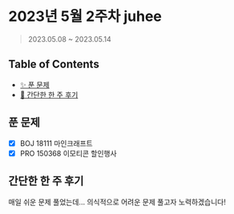 # 2023년 5월 2주차 juhee

> 2023.05.08 ~ 2023.05.14

## Table of Contents

- [✨ 푼 문제](#푼-문제)
- [🤔 간단한 한 주 후기](#간단한-한-주-후기)

## 푼 문제

<!-- 📕 백준 : BOJ 문제번호/문제제목 e.g. BOJ 2577/숫자의 개수 -->
<!-- 📗 프로그래머스 : PRO 문제번호/문제제목 e.g. PRO 120812/최빈값 구하기 -->
<!-- 백준허브를 사용하시면 프로그래머스의 문제번호도 확인하실 수 있습니다 -->

- [x] BOJ 18111 마인크래프트
- [x] PRO 150368 이모티콘 할인행사

## 간단한 한 주 후기

<!-- 한 주 후기를 간단하게 작성해주세요 ! -->

매일 쉬운 문제 풀었는데... 의식적으로 어려운 문제 풀고자 노력하겠습니다!
